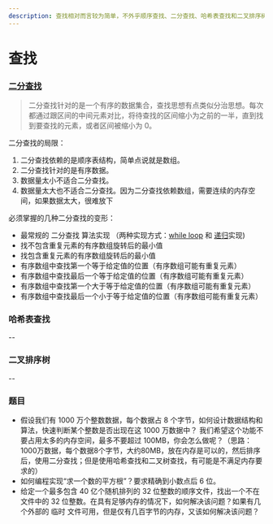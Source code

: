```yaml
---
description: 查找相对而言较为简单，不外乎顺序查找、二分查找、哈希表查找和二叉排序树查找。熟练掌握二分查找是必须的。
---
```


# 查找

### [二分查找](https://time.geekbang.org/column/article/42520)

> 二分查找针对的是一个有序的数据集合，查找思想有点类似分治思想。每次都通过跟区间的中间元素对比，将待查找的区间缩小为之前的一半，直到找到要查找的元素，或者区间被缩小为 0。

二分查找的局限：

1. 二分查找依赖的是顺序表结构，简单点说就是数组。
2. 二分查找针对的是有序数据。
3. 数据量太小不适合二分查找。
4. 数据量太大也不适合二分查找。因为二分查找依赖数组，需要连续的内存空间，如果数据太大，很难放下

必须掌握的几种二分查找的变形：

* 最常规的 二分查找 算法实现 （两种实现方式：[while loop](https://github.com/shniu/java-eco/blob/master/eco-algorithm/src/main/java/io/github/shniu/algorithm/search/WhileLoopBinarySearch.java) 和 [递归](https://github.com/shniu/java-eco/blob/master/eco-algorithm/src/main/java/io/github/shniu/algorithm/search/RecursiveBinarySearch.java)实现\)
* 找不包含重复元素的有序数组旋转后的最小值
* 找包含重复元素的有序数组旋转后的最小值
* 有序数组中查找第一个等于给定值的位置（有序数组可能有重复元素）
* 有序数组中查找最后一个等于给定值的位置（有序数组可能有重复元素）
* 有序数组中查找第一个大于等于给定值的位置（有序数组可能有重复元素）
* 有序数组中查找最后一个小于等于给定值的位置（有序数组可能有重复元素）

### 哈希表查找

--

### 二叉排序树

--

### 题目

* 假设我们有 1000 万个整数数据，每个数据占 8 个字节，如何设计数据结构和算法，快速判断某个整数是否出现在这 1000 万数据中？ 我们希望这个功能不要占用太多的内存空间，最多不要超过 100MB，你会怎么做呢？（思路：1000万数据，每个数据8个字节，大约80MB，放在内存是可以的，然后排序后，使用二分查找；但是使用哈希查找和二叉树查找，有可能是不满足内存要求的）
* 如何编程实现“求一个数的平方根”？要求精确到小数点后 6 位。
* 给定一个最多包含 40 亿个随机排列的 32 位整数的顺序文件，找出一个不在文件中的 32 位整数。在具有足够内存的情况下，如何解决该问题？如果有几个外部的 临时 文件可用，但是仅有几百字节的内存，又该如何解决该问题？

